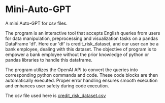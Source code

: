 # Mini-Auto-GPT
A mini Auto-GPT for csv files.

The program is an interactive tool that accepts English queries from users for data manipulation, preprocessing and visualization tasks on a pandas DataFrame 'df'. Here our 'df' is credit_risk_dataset, and our user can be a bank employee, dealing with this dataset. The objective of program is to empower a bank employee without the prior knowledge of python or pandas libraries to handle this dataframe.

The program utilizes the OpenAI API to convert the queries into corresponding python commands and code. These code blocks are then automatically executed. Proper error handling ensures smooth execution and enhances user safety during code execution. 

The csv file used here is [credit_risk_dataset.csv](credit_risk_dataset.csv)
